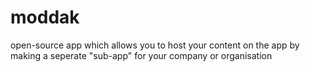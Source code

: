 # moddak
open-source app which allows you to host your content on the app by making a seperate "sub-app" for your company or organisation
